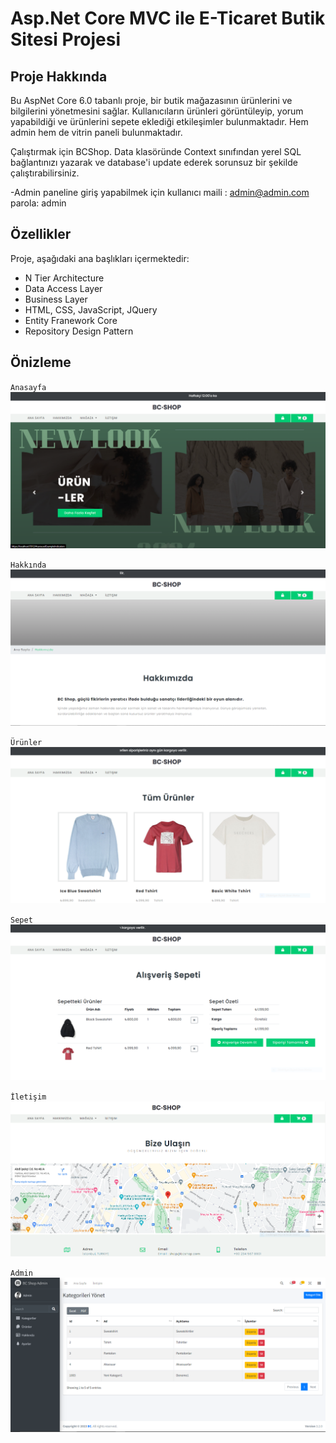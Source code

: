 # Asp.Net Core MVC ile E-Ticaret Butik Sitesi Projesi

## Proje Hakkında
Bu AspNet Core 6.0 tabanlı proje, bir butik mağazasının ürünlerini ve bilgilerini yönetmesini sağlar. Kullanıcıların ürünleri görüntüleyip, yorum yapabildiği ve ürünlerini sepete eklediği etkileşimler bulunmaktadır. Hem admin hem de vitrin paneli bulunmaktadır.  

Çalıştırmak için BCShop. Data klasöründe Context sınıfından yerel SQL bağlantınızı yazarak ve database'i update ederek sorunsuz bir şekilde çalıştırabilirsiniz.

-Admin paneline giriş yapabilmek için kullanıcı maili : admin@admin.com parola: admin


## Özellikler

Proje, aşağıdaki ana başlıkları içermektedir:

- N Tier Architecture
- Data Access Layer
- Business Layer
- HTML, CSS, JavaScript, JQuery
- Entity Franework Core
- Repository Design Pattern


## Önizleme
`Anasayfa`
![HomePage](preview/homepage.PNG)

`Hakkında`
![HomePage](preview/about.PNG)

`Ürünler`
![HomePage](preview/products.PNG)

`Sepet`
![HomePage](preview/cart.PNG)

`İletişim`
![HomePage](preview/contact.PNG)

`Admin`
![HomePage](preview/admin.PNG)

